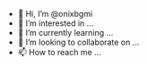 - 👋 Hi, I’m @onixbgmi
- 👀 I’m interested in ...
- 🌱 I’m currently learning ...
- 💞️ I’m looking to collaborate on ...
- 📫 How to reach me ...

<!---
onixbgmi/onixbgmi is a ✨ special ✨ repository because its `README.md` (this file) appears on your GitHub profile.
You can click the Preview link to take a look at your changes.
--->
